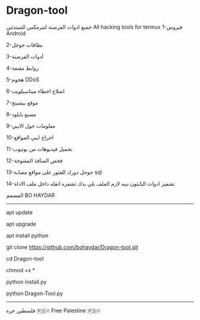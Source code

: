 # Dragon-tool
جميع ادوات القرصنة لتيرمكس للمبتدئين
All hacking tools for termux
1-فيروس Android 

2-بطاقات جوجل 

3-أدوات القرصنة 

4-روابط مقنعة 

5-هجوم DDoS 

6-اصلاح اخطاء ميتاسبلويت

7-موقع بيشينج 

8-مصنع بايلود

9-معلومات حول الايبي

10-اخراج ايبي المواقع

11-تحميل فيديوهات من يوتيوب

12-فحص المنافذ المفتوحة

13-جوجل دورك للعثور على مواقع مصابة sql

14-تشفير ادوات البايثون نبيه لازم الملف يلي بدك تشفره انقله داخل ملف الاداة 

المصمم BO HAYDAR
______________________________________________________
apt update 

apt upgrade 

apt install python 

git clone https://github.com/bohaydar/Dragon-tool.git

cd Dragon-tool

chmod +x *

python install.py

python Dragon-Tool.py
_________________________________________________________
فلسطين حرة 🇵🇸🔥
Free Palestine 🇵🇸🔥
